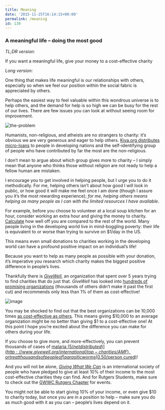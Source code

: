 ```yaml
---
title: Meaning
date: '2015-11-25T16:14:15+00:00'
permalink: /meaning
id: 130
---
```

### A meaningful life – doing the most good

*TL;DR version:*

If you want a meaningful life, give your money to a cost-effective charity

*Long version:*

One thing that makes life meaningful is our relationships with others, especially so when we feel our position within the social fabric is appreciated by others.

Perhaps the easiest way to feel valuable within this wondrous universe is to help others, and the demand for help is so high we can be busy for the rest of our lives. There are few issues you can look at without seeing room for improvement.

![the-problem](http://yboris.com/wp-content/uploads/2015/11/the-problem.jpg)

Humanists, non-religious, and atheists are no strangers to charity: it’s obvious we are very generous and eager to help others. [Kiva.org distributes micro-loans](http://www.kiva.org/community) to people in developing nations and the self-identifying group of people who have contributed by far the most are the non-religious.

I don’t mean to argue about which group gives more to charity – I simply mean that anyone who thinks those without religion are not ready to help a fellow human are mistaken.

I encourage you to get involved in helping people, but I urge you to do it methodically. For me, helping others isn’t about how good I will look in public, or how good it will make me feel once I am done (though I assure you it’s the most rewarding experience); *for me, helping others means helping as many people as I can with the limited resources I have available*.

For example, before you choose to volunteer at a local soup kitchen for an hour, consider working an extra hour and giving the money to charity. [Calculate](http://www.givingwhatwecan.org/resources/how-rich-you-are.php) how well off you are compared to the rest of the world. Many people living in the developing world live in mind-boggling poverty: their life is equivalent to or worse than trying to survive on $1/day in the US.

This means even small donations to charities working in the developing world can have a profound positive impact on an individual’s life!

Because you want to help as many people as possible with your donation, it’s imperative you research which charity makes the biggest positive difference in people’s lives.

Thankfully there is *[GiveWell](http://givewell.org/)*, an organization that spent over 5 years trying to find charities that do just that. *GiveWell* has looked into [hundreds of promising organizations](http://givewell.org/charities/top-charities) (thousands of others didn’t make it past the first cut) and recommends only less than 1% of them as cost-effective!

![image](http://www.givingwhatwecan.org/sites/default/files/imported/resources/how-rich-you-are-images/world-income-distribution.png)

You may be shocked to find out that the best organizations can be 10,000 times [as cost-effective as others](http://80000hours.org/blog/9-it-is-effectiveness-not-overhead-that-matters). This means giving $10,000 to an average organization might be no better than giving $1 to a cost-effective one! At this point I hope you’re excited about the difference you can make for others during your life.

If you choose to give more, and more-effectively, you can prevent thousands of cases of [malaria ($5/net distributed)](http://www.givewell.org/international/top-charities/AMF), or treat thousands of people of [parasitic worms ($0.50/person cured)](http://www.givewell.org/international/top-charities/schistosomiasis-control-initiative)!

And you will not be alone, *[Giving What We Can](http://www.givingwhatwecan.org/)* is an international society of people who have pledged to give at least 10% of their income to the most cost-effective charities they can find. And for Rutgers Students, make sure to check out the [GWWC Rutgers Chapter](https://www.facebook.com/GivingWhatWeCanRutgers) for events.

You might not be able to start giving 10% of your income, or even give $10 to charity today, but once you are in a position to help – make sure you do as much good with it as you can – people’s lives depend on it.
